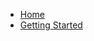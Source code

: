 - [Home](/README.md "Perfanalytics")
- [Getting Started](getting-started/README.md "Perfanalytics")
